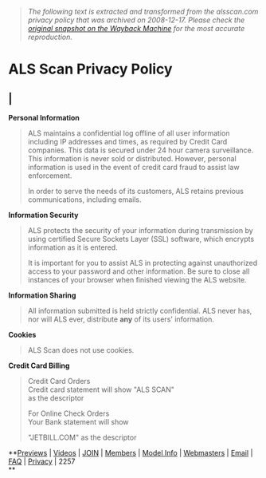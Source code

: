 > *The following text is extracted and transformed from the alsscan.com privacy policy that was archived on 2008-12-17. Please check the [original snapshot on the Wayback Machine](https://web.archive.org/web/20081217044202id_/http%3A//www.alsscan.com/privacy.html) for the most accurate reproduction.*

# ALS Scan Privacy Policy

|   
---  
**Personal Information**

> ALS maintains a confidential log offline of all user information including IP addresses and times, as required by Credit Card companies. This data is secured under 24 hour camera surveillance. This information is never sold or distributed. However, personal information is used in the event of credit card fraud to assist law enforcement.
> 
> In order to serve the needs of its customers, ALS retains previous communications, including emails.   
  
**Information Security**

> ALS protects the security of your information during transmission by using certified Secure Sockets Layer (SSL) software, which encrypts information as it is entered.
> 
> It is important for you to assist ALS in protecting against unauthorized access to your password and other information. Be sure to close all instances of your browser when finished viewing the ALS website.   
  
**Information Sharing**

> All information submitted is held strictly confidential. ALS never has, nor will ALS ever, distribute **any** of its users' information.   
  
**Cookies**

> ALS Scan does not use cookies.   
  
**Credit Card Billing**

> Credit Card Orders  
>  Credit card statement will show "ALS SCAN"  
>  as the descriptor 
> 
> For Online Check Orders  
>  Your Bank statement will show 
> 
> "JETBILL.COM" as the descriptor   
  
  
**[Previews](https://web.archive.org/web/20081217044202id_/http%3A//www.alsscan.com/latestnews.html) | [Videos](https://web.archive.org/web/20081217044202id_/http%3A//www.alsscan.com/mpegvideos.html) | [JOIN](https://web.archive.org/web/20081217044202id_/http%3A//www.alsscan.com/join.html) | [Members](http://www2.alsscan.com/members/member.html) | [Model Info](https://web.archive.org/web/20081217044202id_/http%3A//www.alsscan.com/bios/modelall.html) | [Webmasters](https://web.archive.org/web/20081217044202id_/http%3A//www.alsscan.com/webmasters.html) | [Email](https://web.archive.org/web/20081217044202id_/http%3A//www.alsscan.com/email.html) | [FAQ](https://web.archive.org/web/20081217044202id_/http%3A//www.alsscan.com/faq.html) | [Privacy](https://web.archive.org/web/20081217044202id_/http%3A//www.alsscan.com/privacy.html) | 2257  
**  

